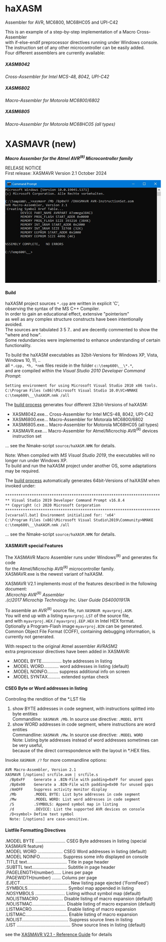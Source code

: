 # haXASM

Assembler for AVR, MC6800, MC68HC05 and UPI-C42    

This is an example of a step-by-step implementation of a Macro Cross-Assembler  
with if-else-endif preprocessor directives running under Windows console.  
The instruction set of any other microcontroller can be easily added.            
Four different assemblers are currently available:

##### XASM8042

*Cross-Assembler for Intel MCS-48, 8042, UPI-C42*

##### XASM6802

*Macro-Assembler for Motorola MC6800/6802*

##### XASM6805

*Macro-Assembler for Motorola MC68HC05 (all types)*
 
# XASMAVR (new)

***Macro Assember for the Atmel AVR<sup>(R)</sup> Microcontroller family***  

RELEASE NOTICE  
First release: XASMAVR Version 2.1 October 2024

![screenshot](document/image/XASMAVR_01.jpg)  

#### Build
 
haXASM project sources `*.cpp` are written in explicit 'C',  
observing the syntax of the MS C++ Compiler.  
In order to gain an educational effect, extensive "pointerism"  
as well as any complex structure constructs have been intentionally avoided.  
The sources are tabulated 3 5 7.. and are decently commented to show the "where and how".   
Some redundancies were implemented to enhance understanding of certain functionality.    

To build the haXASM executables as 32bit-Versions for Windows XP, Vista, Windows 10, 11, ..   
all `*.cpp, *h, *nmk` files reside in the folder `c:\temp600\__\*.*`,   
and are compiled within the *Visual Studio 2010 Developer Command Prompt*:  

```bld32bit
Setting environment for using Microsoft Visual Studio 2010 x86 tools.      
C:\Program Files (x86)\Microsoft Visual Studio 10.0\VC>NMAKE c:\temp600\__\haXASM.nmk /all 
```

The [build process](build/VS2010build32.jpg) generates four different 32bit-Versions of haXASM:
-	XASM8042.exe... Cross-Assembler for Intel MCS-48, 8042, UPI-C42
-	XASM6800.exe... Macro-Assembler for Motorala MC6800/6802
-	XASM6805.exe... Macro-Assembler for Motorola MC68HC05 (all types)
-	XASMAVR.exe....  Macro-Assembler for Atmel/Microchip AVR<sup>(R)</sup> devices instruction set

... see the Nmake-script `source/haXASM.NMK` for details.

Note: When compiled with *MS Visual Studio 2019*, the executables will no longer run under Windows XP.  
      To build and run the haXASM project under another OS, some adaptations may be required.

The [build process](build/VS2010build64.jpg) automatically generates 64bit-Versions of haXASM when invoked under:

```bld64bit
**********************************************************************    
** Visual Studio 2019 Developer Command Prompt v16.8.4    
** Copyright (c) 2020 Microsoft Corporation    
**********************************************************************    
[vcvarsall.bat] Environment initialized for: 'x64'  
C:\Program Files (x86)\Microsoft Visual Studio\2019\Community>NMAKE c:\temp600\__\haXASM.nmk /all
```
... see the Nmake-script `source/haXASM.NMK` for details.

#### XASMAVR special Features

The XASMAVR Macro Assembler runs under Windows<sup>(R)</sup> and generates fix code  
for the Atmel/Microchip AVR<sup>(R)</sup> microcontroller family.  
XASMAVR.exe is the newest variant of haXASM.

XASMAVR V2.1 implements most of the features described in the following document:  
*.Microchip AVR<sup>(R)</sup> Assembler*  
*.(c)2017 Microchip Technology Inc. User Guide DS40001917A*

To assemble an AVR<sup>(R)</sup> source file, run `XASMAVR myavrproj.ASM`.  
You will end up with a listing `myavrproj.LST` of the source file,  
and with `myavrproj.HEX` / `myavrproj.EEP.HEX` in Intel HEX format.  
Optionally a Program-Flash image `myavrproj.BIN` can be generated.  
Common Object File Format (COFF), containing debugging information, is currently not generated.

With respect to the original Atmel assembler AVRASM2  
extra preprocessor directives have been added in XASMAVR:

- .MODEL BYTE................	byte addresses in listing  
- .MODEL WORD............     	word addresses in listing (default)  
- .MODEL NOINFO.........	suppress additional info on screen  
- .MODEL SYNTAX..........  	extended syntax check  

#### CSEG Byte or Word addresses in listing
Controling the rendition of the *.LST file
  1) show BYTE addresses in code segment, with instructions splitted into byte entities  
  Commandline: `XASMAVR /Mb`. In source use directive: `.MODEL BYTE`  
  2) show WORD addresses in code segment, where instructions are word entities  
  Commandline: `XASMAVR /Mw`. In source use directive: `.MODEL WORD`  
  Note: Listing byte addresses instead of word addresses sometimes can be very useful,  
        because of the direct correspondence with the layout in *.HEX files.  

Invoke `XASMAVR /?` for more commandline options:

``` hlp
AVR Macro-Assembler, Version 2.1  
XASMAVR [/options] srcfile.asm | srcfile.s  
  /Bp0xFF    Generate a .BIN-File with padding=0xFF for unused gaps  
  /Bp0x00    Generate a .BIN-File with padding=0x00 for unused gaps  
  /AmOFF     Suppress activity monitor display  
  /Mb        .MODEL BYTE: List byte addresses in code segment  
  /Mw        .MODEL WORD: List word addresses in code segment  
  /S         .SYMBOLS: Append symbol map in listing  
  /d         .DEVICE: List the supported AVR devices on console  
  /D<symbol> Define text symbol  
  Note: [/options] are case-sensitive.  
```

#### Listfile Formatting Directives
.MODEL BYTE ........................		CSEG Byte addresses in listing (special XASMAVR feature)  
.MODEL WORD ....................        	CSEG Word addresses in listing (default)  
.MODEL NOINFO..................     		Suppress some info displayed on console  
.TITLE text................................    	Title in page header  
.SUBTTL text............................       	Subtitle in page header  
.PAGELENGTH(number)......  			Lines per page   
.PAGEWIDTH(number) .......   			Colums per page  
.EJECT........................................      	New listing page ejected ('FormFeed')  
.SYMBOLS................................           	Symbol map appended in listing  
.NOSYMBOLS ........................          	Listing without symbol map (default)  
.NOLISTMACRO ...................         	Disable listing of macro expansion (default)  
.NOLISTMAC...........................         	Disable listing of macro expansion (default)  
.LISTMACRO............................          	Enable listing of macro expansion  
.LISTMAC..................................         	Enable listing of macro expansion  
.NOLIST.....................................	Suppress source lines in listing  
.LIST ...........................................	Show source lines in listing (default)  

see the [XASMAVR V2.1 - Reference Guide](XASMAVR%20V2.1%20-%20Reference%20Guide.pdf) for details




			    
